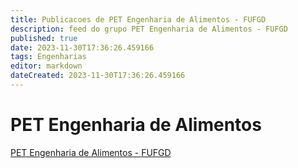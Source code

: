 ```yaml
---
title: Publicacoes de PET Engenharia de Alimentos - FUFGD
description: feed do grupo PET Engenharia de Alimentos - FUFGD
published: true
date: 2023-11-30T17:36:26.459166
tags: Engenharias
editor: markdown
dateCreated: 2023-11-30T17:36:26.459166
---
```


# PET Engenharia de Alimentos
[PET Engenharia de Alimentos - FUFGD](/grupo/50PETEngenhariadeAlimentosFUFGD.md)